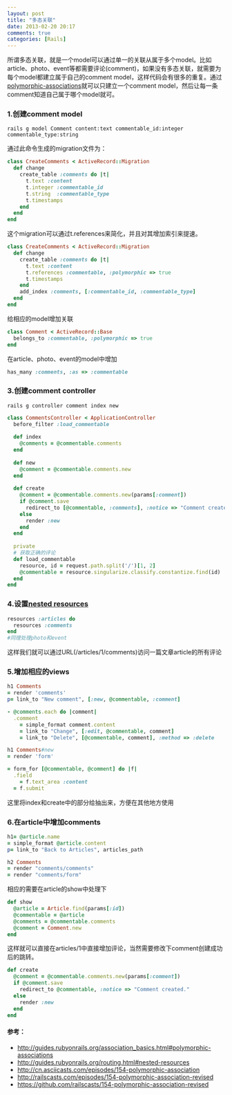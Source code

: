 ```yaml
---
layout: post
title: "多态关联"
date: 2013-02-20 20:17
comments: true
categories: [Rails]
---
```


所谓多态关联，就是一个model可以通过单一的关联从属于多个model。比如article、photo、event等都需要评论(comment)，如果没有多态关联，就需要为每个model都建立属于自己的comment model，这样代码会有很多的重复。通过[polymorphic-associations](http://guides.rubyonrails.org/association_basics.html#polymorphic-associations)就可以只建立一个comment model，然后让每一条comment知道自己属于哪个model就可。

<!-- more -->

### 1.创建comment model
```
rails g model Comment content:text commentable_id:integer commentable_type:string
```
通过此命令生成的migration文件为：
```ruby
class CreateComments < ActiveRecord::Migration
  def change          
    create_table :comments do |t| 
      t.text :content
      t.integer :commentable_id
      t.string  :commentable_type
      t.timestamps 
    end               
  end                 
end  
```
这个migration可以通过t.references来简化，并且对其增加索引来提速。
```ruby
class CreateComments < ActiveRecord::Migration
  def change          
    create_table :comments do |t| 
      t.text :content
      t.references :commentable, :polymorphic => true
      t.timestamps
    end
    add_index :comments, [:commentable_id, :commentable_type]
  end
end
```
给相应的model增加关联
```ruby app/model/comment.rb
class Comment < ActiveRecord::Base
  belongs_to :commentable, :polymorphic => true
end
```
在article、photo、event的model中增加
```ruby
has_many :comments, :as => :commentable
```

### 3.创建comment controller
```
rails g controller comment index new
```
```ruby app/controllers/comments_controller.rb
class CommentsController < ApplicationController
  before_filter :load_commentable 
 
  def index
    @comments = @commentable.comments
  end
  
  def new
    @comment = @commentable.comments.new
  end
      
  def create
    @comment = @commentable.comments.new(params[:comment])
    if @comment.save
      redirect_to [@commentable, :comments], :notice => "Comment created."
    else
      render :new
    end
  end
  
  private
  # 获取正确的评论
  def load_commentable
    resource, id = request.path.split('/')[1, 2]                        # /articles/1
    @commentable = resource.singularize.classify.constantize.find(id)   # Artiale.find(1)
  end
end
```
### 4.设置[nested resources](http://guides.rubyonrails.org/routing.html#nested-resources)
```ruby config/routes.rb
resources :articles do
  resources :comments
end
#同理处理photo和event
```
这样我们就可以通过URL(/articles/1/comments)访问一篇文章article的所有评论

### 5.增加相应的views
```ruby app/views/comments/index.html.slim
h1 Comments
= render 'comments'
p= link_to "New comment", [:new, @commentable, :comment]
```
```ruby app/views/comments/_comments.html.slim
- @comments.each do |comment|
  .comment
    = simple_format comment.content
    = link_to "Change", [:edit, @commentable, comment]
    = link_to "Delete", [@commentable, comment], :method => :delete
```
```ruby app/views/comments/new.html.slim
h1 Comments#new
= render 'form'
```
```ruby app/views/comments/_form.html.slim
= form_for [@commentable, @comment] do |f|
  .field
    = f.text_area :content
  = f.submit
```
这里将index和create中的部分给抽出来，方便在其他地方使用

### 6.在article中增加comments
```ruby app/views/articles/show.html.slim
h1= @article.name
= simple_format @article.content
p= link_to "Back to Articles", articles_path

h2 Comments
= render "comments/comments"
= render "comments/form"
```
相应的需要在article的show中处理下
```ruby app/controllers/articles_controller.rb
def show
  @article = Article.find(params[:id])
  @commentable = @article
  @comments = @commentable.comments
  @comment = Comment.new
end
```
这样就可以直接在articles/1中直接增加评论，当然需要修改下comment创建成功后的跳转。
```ruby
def create
  @comment = @commentable.comments.new(params[:comment])
  if @comment.save
    redirect_to @commentable, :notice => "Comment created."
  else
    render :new              
  end
end
```

#### 参考：
* http://guides.rubyonrails.org/association_basics.html#polymorphic-associations
* http://guides.rubyonrails.org/routing.html#nested-resources
* http://cn.asciicasts.com/episodes/154-polymorphic-association
* http://railscasts.com/episodes/154-polymorphic-association-revised
* https://github.com/railscasts/154-polymorphic-association-revised
